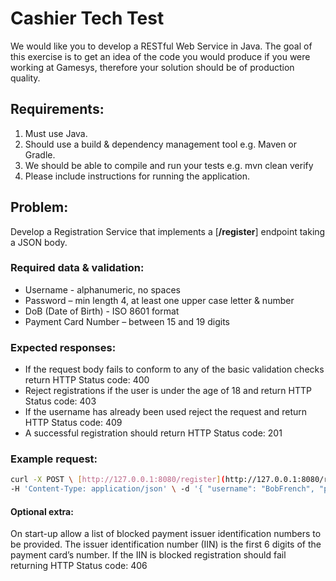 # Cashier Tech Test 


We would like you to develop a RESTful Web Service in Java. The goal of this exercise is to get an idea of the code you would produce if you were working at Gamesys, therefore your solution should be of production quality. 

## Requirements: 


1. ​Must use Java. 
2. Should use a build & dependency management tool e.g. Maven or Gradle. 
3. ​We should be able to compile and run your tests e.g. mvn clean verify 
4. ​Please include instructions for running the application. 


## Problem: 

Develop a Registration Service that implements a [**/register​**] endpoint taking a JSON body.

### Required data & validation:


- Username - alphanumeric, no spaces
- ​Password – min length 4, at least one upper case letter & number
- DoB (Date of Birth) - ISO 8601 format
- Payment Card Number – between 15 and 19 digits 

### Expected responses:


- If the request body fails to conform to any of the basic validation checks return HTTP Status code: 400
- Reject registrations if the user is under the age of 18 and return HTTP Status code: 403
- If the username has already been used reject the request and return HTTP Status code: 409
- A successful registration should return HTTP Status code: 201
 
### Example request: 
```sh
curl -X POST \ [http://127.0.0.1:8080/register](http://127.0.0.1:8080/register)  
-H 'Content-Type: application/json' \ -d '{ "username": "BobFrench", "password": "Password1", "dob": "1980-02-21", "paymentCardNumber": "349293081054422" }' 
```
#### Optional extra: 
On start-up allow a list of blocked payment issuer identification numbers to be provided. The issuer identification number (IIN) is the first 6 digits of the payment card’s number. If the IIN is blocked registration should fail returning HTTP Status code: 406